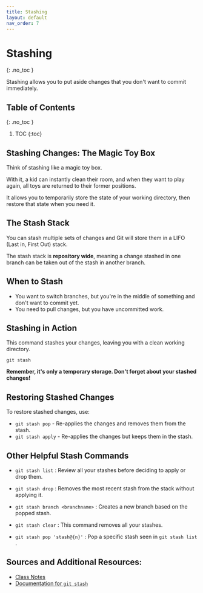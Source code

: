 ```yaml
---
title: Stashing
layout: default
nav_order: 7
---
```



<!-- prettier-ignore-start -->
# Stashing
{: .no_toc }

Stashing allows you to put aside changes that you don't want to commit immediately. 

## Table of Contents
{: .no_toc }

1. TOC
{:toc}

<!-- prettier-ignore-end -->

## Stashing Changes: The Magic Toy Box

Think of stashing like a magic toy box. 

With it, a kid can instantly clean their room, and when they want to play again, all toys are returned to their former positions.

It allows you to temporarily store the state of your working directory, then restore that state when you need it.

## The Stash Stack

You can stash multiple sets of changes and Git will store them in a LIFO (Last in, First Out) stack.

The stash stack is **repository wide**, meaning a change stashed in one branch can be taken out of the stash in another branch.

## When to Stash

- You want to switch branches, but you're in the middle of something and don't want to commit yet.
- You need to pull changes, but you have uncommitted work.

## Stashing in Action
This command stashes your changes, leaving you with a clean working directory.
```
git stash
```

**Remember, it's only a temporary storage. Don't forget about your stashed changes!**


## Restoring Stashed Changes
To restore stashed changes, use:

- ```git stash pop``` - Re-applies the changes and removes them from the stash.
- ```git stash apply``` - Re-applies the changes but keeps them in the stash.

## Other Helpful Stash Commands
- ```git stash list``` : Review all your stashes before deciding to apply or drop them.

- ```git stash drop``` : Removes the most recent stash from the stack without applying it.

- ```git stash branch <branchname>``` : Creates a new branch based on the popped stash.

- ```git stash clear``` : This command removes all your stashes.

- ```git stash pop 'stash@{n}'``` : Pop a specific stash seen in ```git stash list``` .

## Sources and Additional Resources:
- [Class Notes](https://stungeye.github.io/Software-Development-And-Documentation-1/02-git-version-control-next-steps/index.html#27)
- [Documentation for ```git stash```](https://git-scm.com/docs/git-stash)
